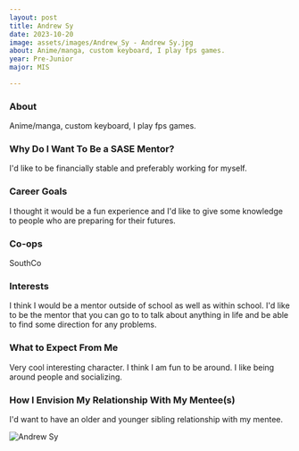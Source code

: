 ```yaml
---
layout: post
title: Andrew Sy 
date: 2023-10-20
image: assets/images/Andrew_Sy - Andrew Sy.jpg
about: Anime/manga, custom keyboard, I play fps games. 
year: Pre-Junior
major: MIS

---
```


### About

Anime/manga, custom keyboard, I play fps games. 

### Why Do I Want To Be a SASE Mentor?

I'd like to be financially stable and preferably working for myself. 

### Career Goals

I thought it would be a fun experience and I'd like to give some knowledge to people who are preparing for their futures. 

### Co-ops

SouthCo 

### Interests

I think I would be a mentor outside of school as well as within school. I'd like to be the mentor that you can go to to talk about anything in life and be able to find some direction for any problems. 

### What to Expect From Me

Very cool interesting character. I think I am fun to be around. I like being around people and socializing. 

### How I Envision My Relationship With My Mentee(s) 

I'd want to have an older and younger sibling relationship with my mentee.

<div class="text-center my-5">
    <img src="https://sase-drexel.github.io/mentorship-2023/assets/images/Andrew_Sy - Andrew Sy.jpg" alt="Andrew Sy" class="rounded post-img" />
</div>
